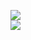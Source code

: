 [![](https://img.shields.io/badge/Made%20With-Github%20Spray-lightgrey.svg?style=for-the-badge&logo=github)](https://github.com/Annihil/github-spray#22987)  
[![](https://i.imgur.com/2DrTn0Z.gif)](https://github.com/Annihil/github-spray)